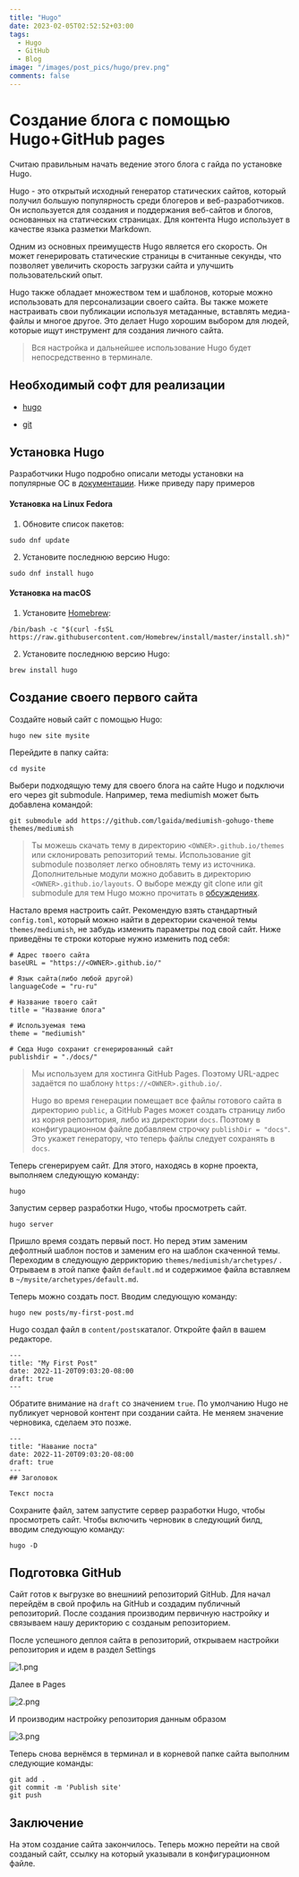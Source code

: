 ```yaml
---
title: "Hugo"
date: 2023-02-05T02:52:52+03:00
tags:
  - Hugo
  - GitHub
  - Blog
image: "/images/post_pics/hugo/prev.png"
comments: false
---
```


# Создание блога с помощью Hugo+GitHub pages

Считаю правильным начать ведение этого блога с гайда по установке Hugo.

Hugo - это открытый исходный генератор статических сайтов, который получил большую популярность среди блогеров и веб-разработчиков. Он используется для создания и поддержания веб-сайтов и блогов, основанных на статических страницах. Для контента Hugo использует в качестве языка разметки Markdown.

Одним из основных преимуществ Hugo является его скорость. Он может генерировать статические страницы в считанные секунды, что позволяет увеличить скорость загрузки сайта и улучшить пользовательский опыт.

Hugo также обладает множеством тем и шаблонов, которые можно использовать для персонализации своего сайта. Вы также можете настраивать свои публикации используя метаданные, вставлять медиа-файлы и многое другое. Это делает Hugo хорошим выбором для людей, которые ищут инструмент для создания личного сайта.

> Вся настройка и дальнейшее использование Hugo будет непосредственно в терминале.

## Необходимый софт для реализации

- [hugo](https://gohugo.io/)

- [git](https://git-scm.com/)

## Установка Hugo

Разработчики Hugo подробно описали методы установки на популярные ОС в [документации](https://gohugo.io/getting-started/installing/). Ниже приведу пару примеров

#### Установка на Linux Fedora

1. Обновите список пакетов:

`sudo dnf update`

2. Установите последнюю версию Hugo:

`sudo dnf install hugo`

#### Установка на macOS

1. Установите [Homebrew](https://brew.sh/):

`/bin/bash -c "$(curl -fsSL https://raw.githubusercontent.com/Homebrew/install/master/install.sh)"`

2. Установите последнюю версию Hugo:

`brew install hugo`

## Создание своего первого сайта

Создайте новый сайт с помощью Hugo:

`hugo new site mysite`

Перейдите в папку сайта:

`cd mysite`

Выбери подходящую тему для своего блога на сайте Hugo и подключи его через git submodule. Например, тема mediumish может быть добавлена командой:

`git submodule add https://github.com/lgaida/mediumish-gohugo-theme themes/mediumish`

> Ты можешь скачать тему в директорию `<OWNER>.github.io/themes` или склонировать репозиторий темы. Использование git submodule позволяет легко обновлять тему из источника. Дополнительные модули можно добавить в директорию `<OWNER>.github.io/layouts`. О выборе между git clone или git submodule для тем Hugo можно прочитать в [обсуждениях](https://discourse.gohugo.io/t/adding-a-theme-as-a-submodule-or-clone/8789).

Настало время настроить сайт. Рекомендую взять стандартный `config.toml`, который можно найти в деректории скаченой темы `themes/mediumish`, не забудь изменить параметры под свой сайт. Ниже приведёны те строки которые нужно изменить под себя:

```
# Адрес твоего сайта
baseURL = "https://<OWNER>.github.io/"

# Язык сайта(либо любой другой)
languageCode = "ru-ru"

# Название твоего сайт
title = "Название блога"

# Используемая тема
theme = "mediumish"

# Сюда Hugo сохранит сгенерированный сайт
publishdir = "./docs/"
```

> Мы используем для хостинга GitHub Pages. Поэтому URL-адрес задаётся по шаблону `https://<OWNER>.github.io/`.
> 
> Hugo во время генерации помещает все файлы готового сайта в директорию `public`, а GitHub Pages может создать страницу либо из корня репозитория, либо из директории `docs`. Поэтому в конфигурационном файле добавляем строчку `publishDir = "docs"`. Это укажет генератору, что теперь файлы следует сохранять в `docs`.

Теперь сгенерируем сайт. Для этого, находясь в корне проекта, выполняем следующую команду:

`hugo`

Запустим сервер разработки Hugo, чтобы просмотреть сайт.

`hugo server`

Пришло время создать первый пост. Но перед этим заменим дефолтный шаблон постов и заменим его на шаблон скаченной темы. Переходим в следующую деррикторию `themes/mediumish/archetypes/` . Отрываем в этой папке файл `default.md` и содержимое файла вставляем в `~/mysite/archetypes/default.md`.

Теперь можно создать пост. Вводим следующую команду:

`hugo new posts/my-first-post.md`

Hugo создал файл в `content/posts`каталог. Откройте файл в вашем редакторе.

```text
---
title: "My First Post"
date: 2022-11-20T09:03:20-08:00
draft: true
---
```

Обратите внимание на `draft` со значением `true`. По умолчанию Hugo не публикует черновой контент при создании сайта. Не меняем значение черновика, сделаем это позже.

```text
---
title: "Навание поста"
date: 2022-11-20T09:03:20-08:00
draft: true
---
## Заголовок

Текст поста
```

Сохраните файл, затем запустите сервер разработки Hugo, чтобы просмотреть сайт. 
Чтобы включить черновик в следующий билд, вводим следующую команду:

`hugo -D`

## Подготовка GitHub

Сайт готов к выгрузке во внешниий репозиторий GitHub. Для начал перейдём в свой профиль на GitHub и создадим публичный репозиторий. После создания производим первичную настройку и связываем нашу дерикторию с созданым репозиторием.

После успешного деплоя сайта в репозиторий, открываем настройки репозитория и идем в раздел Settings

![1.png](images/post_pics/hugo/1.png)

Далее в Pages

![2.png](images/post_pics/hugo/2.png)

И производим настройку репозитория данным образом

![3.png](images/post_pics/hugo/3.png)

Теперь снова вернёмся в терминал и в корневой папке сайта выполним следующие команды:

```
git add .
git commit -m 'Publish site'
git push
```

## Заключение

На этом создание сайта закончилось. Теперь можно перейти на свой созданый сайт, ссылку на который указывали в конфигурационном файле.
